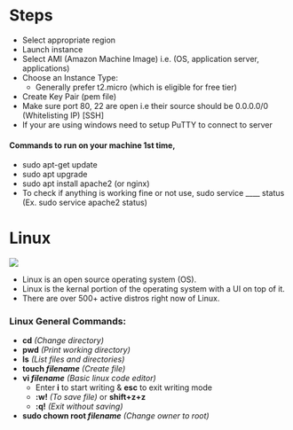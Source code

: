 # Steps

- Select appropriate region
- Launch instance
- Select AMI (Amazon Machine Image) i.e. (OS, application server, applications)
- Choose an Instance Type:
  - Generally prefer t2.micro (which is eligible for free tier)
- Create Key Pair (pem file)
- Make sure port 80, 22 are open i.e their source should be 0.0.0.0/0 (Whitelisting IP) [SSH]
- If your are using windows need to setup PuTTY to connect to server

#### Commands to run on your machine 1st time,

- sudo apt-get update
- sudo apt upgrade
- sudo apt install apache2 (or nginx)
- To check if anything is working fine or not use,
  sudo service \_\_\_\_ status (Ex. sudo service apache2 status)

# Linux

<img src="https://developer.ibm.com/developer/default/articles/l-linux-kernel/images/figure2.jpg"></img>

- Linux is an open source operating system (OS).
- Linux is the kernal portion of the operating system with a UI on top of it.
- There are over 500+ active distros right now of Linux.

### Linux General Commands:

- **cd** _(Change directory)_
- **pwd** _(Print working directory)_
- **ls** _(List files and directories)_
- **touch _filename_** _(Create file)_
- **vi _filename_** _(Basic linux code editor)_
  - Enter **i** to start writing & **esc** to exit writing mode
  - **:w!** _(To save file)_ or **shift+z+z**
  - **:q!** _(Exit without saving)_
- **sudo chown root _filename_** _(Change owner to root)_
